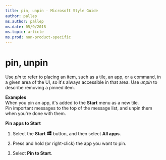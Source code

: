 ```yaml
---
title: pin, unpin - Microsoft Style Guide
author: pallep
ms.author: pallep
ms.date: 05/9/2018
ms.topic: article
ms.prod: non-product-specific
---
```


# pin, unpin

Use *pin* to refer to placing an item, such as a tile, an app, or a command, in a given area of the UI, so it's always accessible in that area. Use *unpin* to describe removing a pinned item.

**Examples**  
When you pin an app, it's added to the **Start** menu as a new tile.  
Pin important messages to the top of the message list, and unpin them when you're done with them.

**Pin apps to Start**

1.  Select the **Start** ![](media/pin-unpin/967781121.png) button, and then select **All apps**. 

2.  Press and hold (or right-click) the app you want to pin.

3.  Select **Pin to Start**. 
